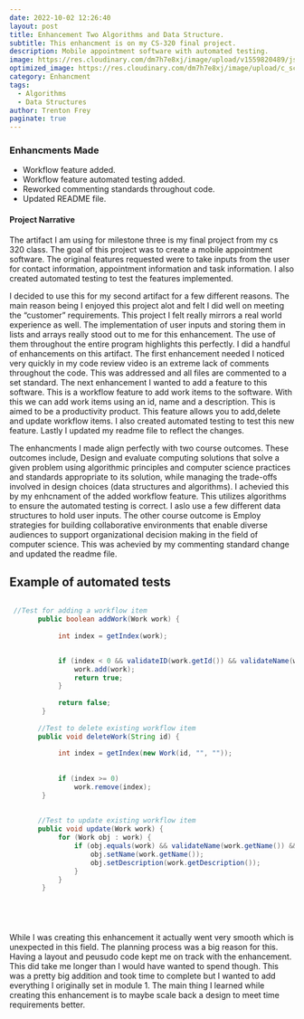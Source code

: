 ```yaml
---
date: 2022-10-02 12:26:40
layout: post
title: Enhancement Two Algorithms and Data Structure.
subtitle: This enhancment is on my CS-320 final project.
description: Mobile appointment software with automated testing.
image: https://res.cloudinary.com/dm7h7e8xj/image/upload/v1559820489/js-code_n83m7a.jpg
optimized_image: https://res.cloudinary.com/dm7h7e8xj/image/upload/c_scale,w_380/v1559820489/js-code_n83m7a.jpg
category: Enhancment
tags:
  - Algorithms
  - Data Structures
author: Trenton Frey
paginate: true
---
```


### Enhancments Made

* Workflow feature added.
* Workflow feature automated testing added.
* Reworked commenting standards throughout code.
* Updated README file.

#### Project Narrative

  The artifact I am using for milestone three is my final project from my cs 320 class. The goal of this  project was to create a mobile appointment software. The original features requested were to take inputs from the user for contact information, appointment information and task information. I also created automated testing to test the features implemented.

  I decided to use this for my second artifact for a few different reasons. The main reason being I enjoyed this project alot and felt I did well on meeting the “customer” requirements. This project I felt really mirrors a real world experience as well. The implementation of user inputs and storing them in lists and arrays really stood out to me for this enhancement. The use of them throughout the entire program highlights this perfectly. I did a handful of enhancements on this artifact. The first enhancement needed I noticed very quickly in my code review video is an extreme lack of comments throughout the code. This was addressed and all files are commented to a set standard. The next enhancement I wanted to add a feature to this software. This is a workflow feature to add work items to the software. With this we can add work items using an id, name and a description. This is aimed to be a productivity product. This feature allows you to add,delete and update workflow items. I also created automated testing to test this new feature. Lastly I updated my readme file to reflect the changes.
  
  The enhancments I made align perfectly with two course outcomes. These outcomes include, Design and evaluate computing solutions that solve a given problem using algorithmic principles and computer science practices and standards appropriate to its solution, while managing the trade-offs involved in design choices (data structures and algorithms). I achevied this by my enhcnament of the added workflow feature. This utilizes algorithms to ensure the automated testing is correct. I aslo use a few different data structures to hold user inputs. The other course outcome is Employ strategies for building collaborative environments that enable diverse audiences to support organizational decision making in the field of computer science. This was achevied by my commenting standard change and updated the readme file.
  
  ## Example of automated tests
```java

 //Test for adding a workflow item
	   public boolean addWork(Work work) {
	       
	        int index = getIndex(work);

	        
	        if (index < 0 && validateID(work.getId()) && validateName(work.getName()) && validateDescription(work.getDescription())) {
	            work.add(work);
	            return true;
	        }
	        
	        return false;
	    }
	   
	   //Test to delete existing workflow item
	   public void deleteWork(String id) {
	        
	        int index = getIndex(new Work(id, "", ""));
	        
	        
	        if (index >= 0)
	            work.remove(index);
	    }
	   
	   
	   //Test to update existing workflow item
	   public void update(Work work) {
	        for (Work obj : work) {
	            if (obj.equals(work) && validateName(work.getName()) && validateDescription(work.getDescription())) {
	                obj.setName(work.getName());
	                obj.setDescription(work.getDescription());
	            }
	        }
	    }



  
```

<!--page-->
  
  
  While I was creating this enhancement it actually went very smooth which is unexpected in this field. The planning process was a big reason for this. Having a layout and peusudo code kept me on track with the enhancement. This did take me longer than I would have wanted to spend though. This was a pretty big addition and took time to complete but I wanted to add everything I originally set in module 1. The main thing I learned while creating this enhancement is to maybe scale back a design to meet time requirements better. 
  





